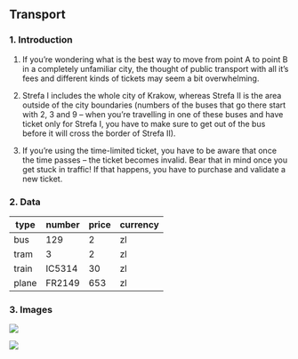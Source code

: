 ## Transport
### 1. Introduction
1. If you’re wondering what is the best way to move from point A to point B in a completely unfamiliar city, the thought of public transport with all it’s fees and different kinds of tickets may seem a bit overwhelming. 

2. Strefa I includes the whole city of Krakow, whereas Strefa II is the area outside of the city boundaries (numbers of the buses that go there start with 2, 3 and 9 – when you’re travelling in one of these buses and have ticket only for Strefa I, you have to make sure to get out of the bus before it will cross the border of Strefa II). 

3. If you’re using the time-limited ticket, you have to be aware that once the time passes – the ticket becomes invalid. Bear that in mind once you get stuck in traffic! If that happens, you have to purchase and validate a new ticket.

### 2. Data 
| type | number | price | currency |
| --- | --- | --- | --- |
| bus | 129 | 2 | zl |
| tram | 3 | 2 | zl|
| train | IC5314 | 30 | zl |
| plane | FR2149 | 653 | zl |


### 3. Images

![](https://www.google.com/search?q=krakow+bus&sca_esv=9c1f935616585616&rlz=1C5CHFA_enUA1122UA1122&udm=2&biw=1470&bih=830&sxsrf=ADLYWIJ-DjBgqV7o6Qs02MLo2u27k_tR5A%3A1730305285171&ei=BV0iZ--ICoe5wPAPjc660Qc&ved=0ahUKEwivn4C_wbaJAxWHHBAIHQ2nLnoQ4dUDCBA&uact=5&oq=krakow+bus&gs_lp=EgNpbWciCmtyYWtvdyBidXMyBhAAGAcYHjIGEAAYBxgeMgUQABiABDIFEAAYgAQyBhAAGAcYHjIGEAAYBxgeMgYQABgHGB4yBhAAGAcYHjIGEAAYBxgeMgYQABgHGB5I7RBQ8AlY-g5wAXgAkAEAmAFYoAGfBKoBATe4AQPIAQD4AQGYAgegAuUDwgIKEAAYgAQYQxiKBcICCBAAGAcYChgewgIIEAAYExgHGB6YAwCIBgGSBwE3oAfGJA&sclient=img#vhid=u3xjTOZuL5cQyM&vssid=mosaic)

![](/Users/khrystynka/Downloads/galeria_krakow_2.jpg)
